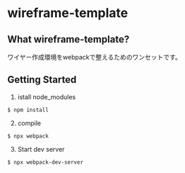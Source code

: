 # wireframe-template

## What wireframe-template?

ワイヤー作成環境をwebpackで整えるためのワンセットです。

## Getting Started

1. istall node_modules

```
$ npm install
```

2. compile

```
$ npx webpack
```

3. Start dev server

```
$ npx webpack-dev-server
```
